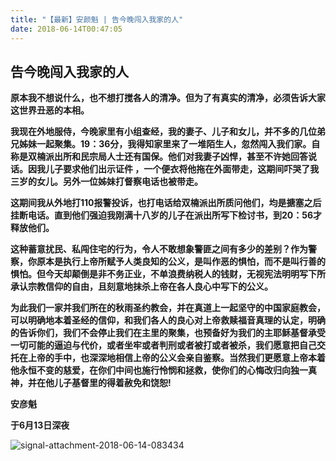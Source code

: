 ```yaml
---
title: "【最新】安颜魁 | 告今晚闯入我家的人"
date: 2018-06-14T00:47:05
---
```


## 告今晚闯入我家的人


**原本我不想说什么，也不想打搅各人的清净。但为了有真实的清净，必须告诉大家这世界丑恶的本相。**

**我现在外地服侍，今晚家里有小组查经，我的妻子、儿子和女儿，并不多的几位弟兄姊妹一起聚集。19：36分，我得知家里来了一堆陌生人，忽然闯入我们家。自称是双楠派出所和民宗局人士还有国保。他们对我妻子凶悍，甚至不许她回答说话。因我儿子要求他们出示证件 ，一个便衣将他拖在外面带走，这期间吓哭了我三岁的女儿。另外一位姊妹打督察电话也被带走。**

**这期间我从外地打110报警投诉，也打电话给双楠派出所质问他们，均是搪塞之后挂断电话。直到他们强迫我刚满十八岁的儿子在派出所写下检讨书，到20：56才释放他们。**

**这种蓄意扰民、私闯住宅的行为，令人不敢想象警匪之间有多少的差别？作为警察，你原本是执行上帝所赋予人类良知的公义，是叫作恶的惧怕，而不是叫行善的惧怕。但今天却颠倒是非不务正业，不单浪费纳税人的钱财，无视宪法明明写下所承认宗教信仰的自由，且刻意地抹杀上帝在各人良心中写下的公义。**

**为此我们一家并我们所在的秋雨圣约教会，并在真道上一起坚守的中国家庭教会，可以明确地本着圣经的信仰，和我们各人的良心对上帝救赎福音真理的认定，明确的告诉你们，我们不会停止我们在主里的聚集，也预备好为我们的主耶稣基督承受一切可能的逼迫与代价，或者坐牢或者判刑或者被打或者被杀，我们愿意把自己交托在上帝的手中，也深深地相信上帝的公义会亲自鉴察。当然我们更愿意上帝本着他永恒不变的慈爱，在你们中间也施行怜悯和拯救，使你们的心悔改归向独一真神，并在他儿子基督里的得着赦免和饶恕!**

**安彦魁**

**于6月13日深夜**


![signal-attachment-2018-06-14-083434](https://user-images.githubusercontent.com/37858983/41385814-79dffd26-6fb0-11e8-8b19-08c398881c45.jpeg)
